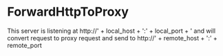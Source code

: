 # ForwardHttpToProxy

This server is listening at http://' + local_host + ':' + local_port + ' and will convert request to proxy request and send to http://' + remote_host + ':' + remote_port
